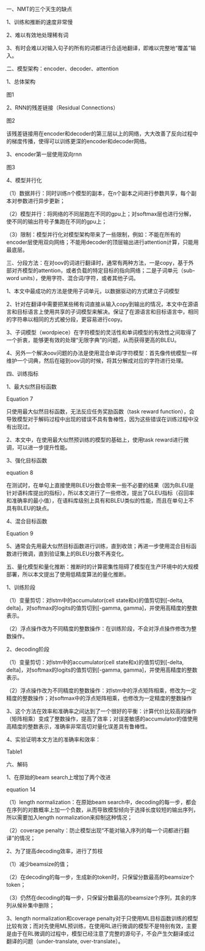 一、NMT的三个天生的缺点

1、训练和推断的速度非常慢

2、难以有效地处理稀有词

3、有时会难以对输入句子的所有的词都进行合适地翻译，即难以完整地“覆盖”输入。



二、模型架构：encoder、decoder、attention

1、总体架构

图1

2、RNN的残差链接（Residual Connections）

图2

该残差链接用在encoder和decoder的第三层以上的网络，大大改善了反向过程中的梯度传播，使得可以训练更深的encoder和decoder网络。

3、encoder第一层使用双向rnn

图3

4、模型并行化

（1）数据并行：同时训练n个模型的副本，在n个副本之间进行参数共享，每个副本对参数进行异步更新；

（2）模型并行：将网络的不同层跑在不同的gpu上；对softmax层也进行分解，使不同的输出符号子集跑在不同的gpu上；

（3）限制：模型并行化对模型架构带来了一些限制，例如：不能在所有的encoder层使用双向网络；不能用decoder的顶层输出进行attention计算，只能用最底层。



三、分段方法：在对oov的词进行翻译时，通常有两种方法，一是copy，基于外部对齐模型的attention，或者负载的特定目标的指向网络；二是子词单元（sub-word units），使用字符、混合词/字符，或者其他子词。

1、本文中最成功的方法是使用子词单元，以数据驱动的方式建立子词模型

2、针对在翻译中需要把某些稀有词直接从输入copy到输出的情况，本文中在源语言和目标语言上使用共享的子词模型来解决。保证了在源语言和目标语言中，相同的字符串以相同的方式被分段，更容易进行copy。

3、子词模型（wordpiece）在字符模型的灵活性和单词模型的有效性之间取得了一个折衷，能够更有效的处理“无限字典”的问题，从而获得更高的BLEU。

4、另外一个解决oov问题的办法是使用混合单词/字符模型：首先像传统模型一样维护一个词典，然后在碰到oov词的时候，将其分解成对应的字符进行处理。



四、训练指标

1、最大似然目标函数

Equation 7

只使用最大似然目标函数，无法反应任务奖励函数（task reward function），会导致模型对于解码过程中出现的错误不具有鲁棒性，因为这些错误在训练过程中没有出现过。

2、本文中，在使用最大似然预训练的模型的基础上，使用task reward进行微调，可以进一步提升性能。

3、强化目标函数

equation 8

在测试时，在单句上直接使用BLEU分数会带来一些不必要的结果（因为BLEU是针对语料库提出的指标），所以本文进行了一些修改，提出了GLEU指标（召回率和准确率的最小值），在语料库级别上具有和BLEU类似的性能，而且在单句上不具有BLEU的缺点。

4、混合目标函数

Equation  9

5、通常会先用最大似然目标函数进行训练，直到收敛；再进一步使用混合目标函数进行微调，直到验证集上的BLEU分数不再变化。



五、量化模型和量化推断：推断时的计算密集性阻碍了模型在生产环境中的大规模部署，所以本文提出了使用低精度算法的量化推断。

1、训练阶段

（1）变量剪切：对lstm中的accumulator(cell state和x)的值剪切到[-delta, delta]，对softmax的logits的值剪切到[-gamma, gamma]，并使用高精度的整数表示。

（2）浮点操作改为不同精度的整数操作：在训练阶段，不会对浮点操作修改为整数操作。

2、decoding阶段

（1）变量剪切：对lstm中的accumulator(cell state和x)的值剪切到[-delta, delta]，对softmax的logits的值剪切到[-gamma, gamma]，并使用高精度的整数表示。

（2）浮点操作改为不同精度的整数操作：对lstm中的浮点矩阵相乘，修改为一定精度的整数操作；对softmax中的浮点矩阵相乘，也修改为一定精度的整数操作

3、这个方法在效率和准确率之间达到了一个很好的平衡：计算代价比较高的操作（矩阵相乘）变成了整数操作，提高了效率；对误差敏感的accumulator的值使用高精度的整数表示，准确率非常高切对量化误差具有鲁棒性。

4、实验证明本文方法的准确率和效率：

Table1



六、解码

1、在原始的beam search上增加了两个改进

equation 14

（1）length normalization：在原始beam search中，decoding的每一步，都会在序列的对数概率上加一个负数，从而导致模型倾向于选择长度较短的输出序列，所以需要加入length normalization来抑制这种情况；

（2）coverage penalty：防止模型出现“不能对输入序列的每一个词都进行翻译”的情况；

2、为了提高decoding效率，进行了剪枝

（1）减少beamsize的值；

（2）在decoding的每一步，生成新的token时，只保留分数最高的beamsize个token；

（3）仍然在decoding的每一步，只保留分数最高的beamsize个序列，其余的序列从候补集中删除；

3、length normalization和coverage penalty对于只使用ML目标函数训练的模型比较有效；而对先使用ML预训练，在使用RL进行微调的模型不是特别有效，主要是由于在RL微调的过程中，模型已经注意了完整的源句子，不会产生欠翻译或过翻译的问题（under-translate, over-translate）。